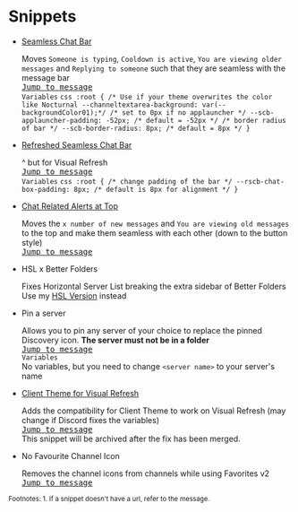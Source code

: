 # Snippets

- [Seamless Chat Bar](https://nspc911.github.io/themes/vencord/SeamlessChatBar.theme.css)

  Moves `Someone is typing`, `Cooldown is active`, `You are viewing older messages` and `Replying to someone` such that they are seamless with the message bar<br>[<kbd>Jump to message</kbd>](https://discord.com/channels/1015060230222131221/1028106818368589824/1322496323202715689)<br>`Variables`
		```css
		:root {
			/* Use if your theme overwrites the color like Nocturnal
			--channeltextarea-background: var(--backgroundColor01);*/
			/* set to 0px if no applauncher */
			--scb-applauncher-padding: -52px; /* default = -52px */
			/* border radius of bar */
			--scb-border-radius: 8px; /* default = 8px */
		}
		```

- [Refreshed Seamless Chat Bar](https://nspc911.github.io/themes/vencord/RefreshedSeamlessChatBar.theme.css)

  ^ but for Visual Refresh<br>[<kbd>Jump to message</kbd>](https://discord.com/channels/1015060230222131221/1028106818368589824/1354738654148427786)<br>`Variables`
		```css
		:root {
			/* change padding of the bar */
			--rscb-chat-box-padding: 8px; /* default is 8px for alignment */
		}
		```

- [Chat Related Alerts at Top](https://nspc911.github.io/themes/vencord/ChatRelatedAlertsAtTop.theme.css)

  Moves the `x number of new messages` and `You are viewing old messages` to the top and make them seamless with each other (down to the button style)
  <br>[<kbd>Jump to message</kbd>]()

- HSL x Better Folders

  Fixes Horizontal Server List breaking the extra sidebar of Better Folders<br>Use my [HSL Version](https://nspc911.github.io/themes/vencord/HorizontalServerList.theme.css) instead

- Pin a server

  Allows you to pin any server of your choice to replace the pinned Discovery icon. **The server must not be in a folder**<br>[<kbd>Jump to message</kbd>](https://discord.com/channels/1015060230222131221/1028106818368589824/1327967783778254868)<br>`Variables`<br>No variables, but you need to change `<server name>` to your server's name

- [Client Theme for Visual Refresh](https://nspc911.github.io/themes/vencord/VisualRefreshClientTheme.theme.css)

  Adds the compatibility for Client Theme to work on Visual Refresh (may change if Discord fixes the variables)<br>[<kbd>Jump to message</kbd>](https://discord.com/channels/1015060230222131221/1028106818368589824/1331976527545368646)<br>This snippet will be archived after the fix has been merged.

- No Favourite Channel Icon

  Removes the channel icons from channels while using Favorites v2 <br>[<kbd>Jump to message</kbd>](https://discord.com/channels/1015060230222131221/1028106818368589824/1337032719602946079)

<sub>
Footnotes:
1. If a snippet doesn't have a url, refer to the message.
<sub>
